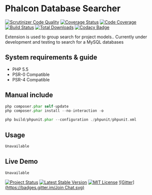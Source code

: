 # Phalcon Database Searcher

[![Scrutinizer Code Quality](https://scrutinizer-ci.com/g/stanislav-web/Searcher/badges/quality-score.png?b=master)](https://scrutinizer-ci.com/g/stanislav-web/Searcher/?branch=master) [![Coverage Status](https://coveralls.io/repos/stanislav-web/Searcher/badge.png)](https://coveralls.io/r/stanislav-web/Searcher) [![Code Coverage](https://scrutinizer-ci.com/g/stanislav-web/Searcher/badges/coverage.png?b=master)](https://scrutinizer-ci.com/g/stanislav-web/Searcher/?branch=master) [![Build Status](https://scrutinizer-ci.com/g/stanislav-web/Searcher/badges/build.png?b=master)](https://scrutinizer-ci.com/g/stanislav-web/Searcher/build-status/master) [![Total Downloads](https://poser.pugx.org/stanislav-web/phalcon-searcher/downloads.svg)](https://packagist.org/packages/stanislav-web/phalcon-searcher) [![Codacy Badge](https://www.codacy.com/project/badge/d616577e94f64a1a9678e18676845dda)](https://www.codacy.com/public/stanisov/Searcher)

Extension is used to group search for project models.. Currently under development and testing to search for a MySQL databases

## System requirements & guide
- PHP 5.5
- PSR-0 Compatible
- PSR-4 Compatible

## Manual include

```php
php composer.phar self-update
php composer.phar install --no-interaction -o

php build/phpunit.phar --configuration ./phpunit/phpunit.xml
```
## Usage


```php
Unavailable
```
## Live Demo

```php
Unavailable
```
[![Project Status](http://stillmaintained.com/stanislav-web/Searcher.svg)](http://stillmaintained.com/stanislav-web/Searcher) [![Latest Stable Version](https://poser.pugx.org/stanislav-web/phalcon-searcher/v/stable.svg)](https://packagist.org/packages/stanislav-web/phalcon-searcher) [![MIT License](https://poser.pugx.org/stanislav-web/phalcon-searcher/license.svg)](https://packagist.org/packages/stanislav-web/phalcon-searcher) [![Gitter](https://badges.gitter.im/Join Chat.svg)](https://gitter.im/stanislav-web/Searcher?utm_source=badge&utm_medium=badge&utm_campaign=pr-badge&utm_content=body_badge)
